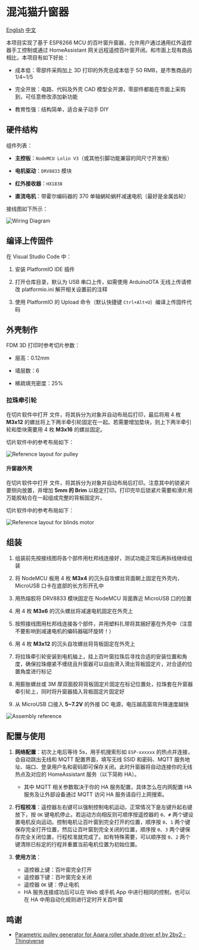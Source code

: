 # 混沌猫升窗器

[English](README.md)
[中文](README-zh.md)

本项目实现了基于 ESP8266 MCU 的百叶窗升窗器，允许用户通过通用红外遥控器手工控制或通过 HomeAssistant 网关远程遥控百叶窗开闭。和市面上现有商品相比，本项目有如下好处：

* 成本低：零部件采购加上 3D 打印的外壳总成本低于 50 RMB，是市售商品的 1/4~1/5

* 完全开放：电路、代码及外壳 CAD 模型全开源，零部件都能在市面上采购到，可任意修改添加新功能

* 教育性强：结构简单，适合亲子动手 DIY

## 硬件结构

组件列表：

* **主控板**：`NodeMCU Lolin V3`（或其他引脚功能兼容的同尺寸开发板）

* **电机驱动**：`DRV8833` 模块

* **红外接收器**：`HX1838`

* **直流电机**：带霍尔编码器的 370 单轴蜗轮蜗杆减速电机（最好是金属齿轮）

接线图如下所示：

![Wiring Diagram](./doc/wiring-diagram.jpg)

## 编译上传固件

在 Visual Studio Code 中：

1. 安装 PlatformIO IDE 插件

2. 打开仓库目录，默认为 USB 串口上传，如需使用 ArduinoOTA 无线上传请修改 platformio.ini 解开相关设置前的注释

3. 使用 PlatformIO 的 Upload 命令（默认快捷键 `Ctrl+Alt+U`）编译上传固件代码

## 外壳制作

FDM 3D 打印时参考切片参数：

* 层高：0.12mm

* 墙层数：6

* 稀疏填充密度：25%

### 拉珠牵引轮

在切片软件中打开 [](./cad/ball-chain-pulley.step) 文件，将其拆分为对象并自动布局后打印，最后将用 4 枚 **M3x12** 的螺丝将上下两半牵引轮固定在一起。若需要增加垫块，则上下两半牵引轮和垫块需要用 4 枚 **M3x16** 的螺丝固定。

切片软件中的参考布局如下：

![Reference layout for pulley](./doc/print-layout-pulley.png)

#### 升窗器外壳

在切片软件中打开 [](./cad/chaos-blinds-motor.step) 文件，将其拆分为对象并自动布局后打印。注意其中的锁紧片要侧向放置，并增加 **5mm 的 Brim** 以稳定打印。打印完毕后锁紧片需要和滑片用万能胶粘合在一起组成完整的背板固定片。

切片软件中的参考布局如下：

![Reference layout for blinds motor](./doc/print-layout-blinds-motor.png)

## 组装

1. 组装前先按接线图将各个部件用杜邦线连接好，测试功能正常后再拆线继续组装

2. 将 NodeMCU 板用 4 枚 **M3x4** 的沉头自攻螺丝背面朝上固定在外壳内，MicroUSB 口卡在底部的长方形开孔中

3. 用热熔胶将 DRV8833 模块固定在 NodeMCU 背面靠近 MicroUSB 口的位置

4. 用 4 枚 **M3x6** 的沉头螺丝将减速电机固定在外壳上

5. 按照接线图用杜邦线连接各个部件，并用塑料扎带将其捆好塞在外壳中（注意不要影响到减速电机的编码器磁环旋转！）

6. 用 4 枚 **M3x12** 的沉头自攻螺丝将背板固定在外壳上

7. 将拉珠牵引轮安装到电机轴上，挂上百叶窗拉珠后寻找合适的安装位置和角度，确保拉珠绷紧不缠绕且升窗器可以自由滑入滑出背板固定片，对合适的位置角度进行标记

8. 用膨胀螺丝或 3M 厚双面胶将背板固定片固定在标记位置处，拉珠套在升窗器牵引轮上，同时将升窗器插入背板固定片固定好

9. 从 MicroUSB 口接入 **5~7.2V** 的外接 DC 电源，电压越高窗帘升降速度越快

![Assembly reference](./doc/assembly.jpg)

## 配置与使用

1. **网络配置**：初次上电后等待 5s，用手机搜索形如 `ESP-xxxxxx` 的热点并连接，会自动跳出无线和 MQTT 配置界面，填写无线 SSID 和密码、MQTT 服务地址、端口、登录用户名和密码即可保存关闭。此时升窗器将自动连接你的无线热点及对应的 HomeAssistant 服务（以下简称 HA）。
   * 其中 MQTT 相关参数取决于你的 HA 服务配置，具体怎么在内网配置 HA 服务及让外部设备通过 MQTT 访问 HA 服务请自行上网搜索。

2. **行程校准**：遥控器左右键可以强制控制电机运动，正常情况下是左键升起右键放下，按 `OK` 键电机停止。若运动方向相反则可顺序按遥控器的 `0`、`#` 两个键设置电机反向运动。控制电机让百叶窗到完全打开的位置，顺序按 `0`、`1` 两个键保存完全打开位置，然后让百叶窗到完全关闭的位置，顺序按 `0`、`3` 两个键保存完全关闭位置，行程校准就完成了。如有特殊需要，可以顺序按 `0`、`2` 两个键清除已标定的行程并重置当前电机位置为初始位置。

3. **使用方法**：
   * 遥控器上键：百叶窗完全打开
   * 遥控器下键：百叶窗完全关闭
   * 遥控器 `OK` 键：停止电机
   * HA 服务连接成功后可以在 Web 或手机 App 中进行相同的控制，也可以在 HA 中用自动化规则进行定时开关百叶窗

## 鸣谢

* [Parametric pulley generator for Aqara roller shade driver e1 by 2by2 - Thingiverse](https://www.thingiverse.com/thing:6116520)

